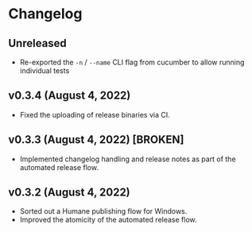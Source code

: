 # Changelog

<!-- 
    Add changes to the Unreleased section during development.
    Do not change this header — the GitHub action that releases
    this project will edit this file and add the version header for you.
    The Unreleased block will also be used for the GitHub release notes.
-->

## Unreleased

* Re-exported the `-n` / `--name` CLI flag from cucumber to allow running individual tests

## v0.3.4 (August 4, 2022)

* Fixed the uploading of release binaries via CI.

## v0.3.3 (August 4, 2022) [BROKEN]

* Implemented changelog handling and release notes as part of the automated release flow.

## v0.3.2 (August 4, 2022)

* Sorted out a Humane publishing flow for Windows.
* Improved the atomicity of the automated release flow.